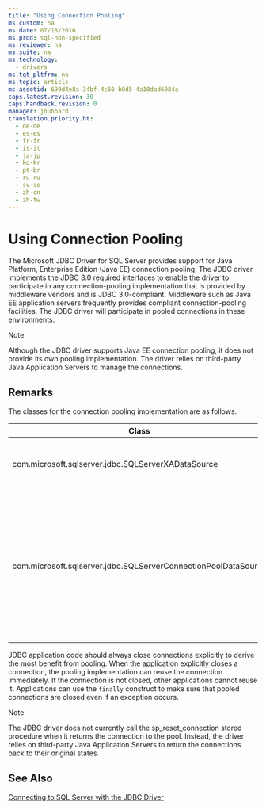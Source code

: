 ```yaml
---
title: "Using Connection Pooling"
ms.custom: na
ms.date: 07/18/2016
ms.prod: sql-non-specified
ms.reviewer: na
ms.suite: na
ms.technology: 
  - drivers
ms.tgt_pltfrm: na
ms.topic: article
ms.assetid: 699d4e8a-34bf-4c60-b0d5-4a10dad6084a
caps.latest.revision: 30
caps.handback.revision: 0
manager: jhubbard
translation.priority.ht: 
  - de-de
  - es-es
  - fr-fr
  - it-it
  - ja-jp
  - ko-kr
  - pt-br
  - ru-ru
  - sv-se
  - zh-cn
  - zh-tw
---
```

# Using Connection Pooling
  The  Microsoft JDBC Driver for SQL Server  provides support for Java Platform, Enterprise Edition (Java EE) connection pooling. The JDBC driver implements the JDBC 3.0 required interfaces to enable the driver to participate in any connection-pooling implementation that is provided by middleware vendors and is JDBC 3.0-compliant. Middleware such as Java EE application servers frequently provides compliant connection-pooling facilities. The JDBC driver will participate in pooled connections in these environments.  
  
> [!NOTE]  
>  Although the JDBC driver supports Java EE connection pooling, it does not provide its own pooling implementation. The driver relies on third-party Java Application Servers to manage the connections.  
  
## Remarks  
 The classes for the connection pooling implementation are as follows.  
  
|Class|Implements|Description|  
|-----------|----------------|-----------------|  
|com.microsoft.sqlserver.jdbc.SQLServerXADataSource|javax.sql.ConnectionPoolDataSource and javax.sql.XADataSource|We recommend that you use the [SQLServerXADataSource](../content/SQLServerXADataSource-Class.md) class for all your Java EE server needs, because it implements all the JDBC 3.0 pooling and XA interfaces.|  
|com.microsoft.sqlserver.jdbc.SQLServerConnectionPoolDataSource|javax.sql.ConnectionPoolDataSource|This class is a connection factory that enables the Java EE application server to populate its connection pool with physical connections. If the configuration of your Java EE vendor requires a class that implements javax.sql.ConnectionPoolDataSource, specify the class name as [SQLServerConnectionPoolDataSource](../content/SQLServerConnectionPoolDataSource-Class.md). We generally recommend that you use the [SQLServerXADataSource](../content/SQLServerXADataSource-Class.md) class instead, because it implements both pooling and XA interfaces, and has been verified in more Java EE server configurations.|  
  
 JDBC application code should always close connections explicitly to derive the most benefit from pooling. When the application explicitly closes a connection, the pooling implementation can reuse the connection immediately. If the connection is not closed, other applications cannot reuse it. Applications can use the `finally` construct to make sure that pooled connections are closed even if an exception occurs.  
  
> [!NOTE]  
>  The JDBC driver does not currently call the sp_reset_connection stored procedure when it returns the connection to the pool. Instead, the driver relies on third-party Java Application Servers to return the connections back to their original states.  
  
## See Also  
 [Connecting to SQL Server with the JDBC Driver](../content/Connecting-to-SQL-Server-with-the-JDBC-Driver.md)  
  
  